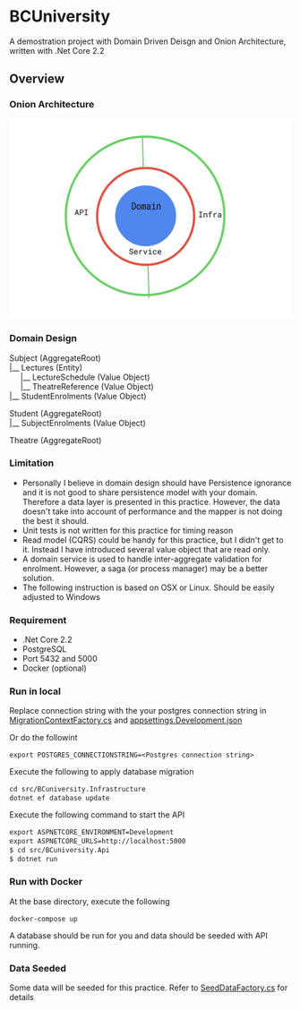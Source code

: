 # BCUniversity
A demostration project with Domain Driven Deisgn and Onion Architecture, written with .Net Core 2.2

## Overview

### Onion Architecture
![Onion Architecture](onion.png "Architecture")

### Domain Design

Subject (AggregateRoot)  
|__ Lectures (Entity)  
&nbsp; &nbsp; &nbsp;|__ LectureSchedule (Value Object)  
&nbsp; &nbsp; &nbsp;|__ TheatreReference (Value Object)  
|__ StudentEnrolments (Value Object)  

Student (AggregateRoot)  
|__ SubjectEnrolments (Value Object)  

Theatre (AggregateRoot)  

### Limitation
* Personally I believe in domain design should have Persistence ignorance and it is not good to share persistence model with your domain. Therefore a data layer is presented in this practice. However, the data doesn't take into account of performance and the mapper is not doing the best it should.
* Unit tests is not written for this practice for timing reason
* Read model (CQRS) could be handy for this practice, but I didn't get to it. Instead I have introduced several value object that are read only.
* A domain service is used to handle inter-aggregate validation for enrolment. However, a saga (or process manager) may be a better solution.
* The following instruction is based on OSX or Linux. Should be easily adjusted to Windows
  
### Requirement
- .Net Core 2.2
- PostgreSQL
- Port 5432 and 5000
- Docker (optional)
  
### Run in local
Replace connection string with the your postgres connection string in [MigrationContextFactory.cs](src/BCUniversity.Infrastructure/Common/MigrationContextFactory.cs)
 and [appsettings.Development.json](src/BCUniversity.Api/appsettings.Development.json)

Or do the followint 
```
export POSTGRES_CONNECTIONSTRING=<Postgres connection string>
```

Execute the following to apply database migration
```
cd src/BCuniversity.Infrastructure
dotnet ef database update
```

Execute the following command to start the API
```
export ASPNETCORE_ENVIRONMENT=Development
export ASPNETCORE_URLS=http://localhost:5000
$ cd src/BCuniversity.Api
$ dotnet run
```
### Run with Docker
At the base directory, execute the following
```
docker-compose up
```
A database should be run for you and data should be seeded with API running.


### Data Seeded
Some data will be seeded for this practice. Refer to [SeedDataFactory.cs](src/BCUniversity.Infrastructure/Common/SeedDataFactory.cs) for details